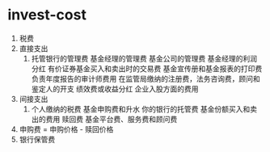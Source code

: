 # invest-cost

1. 税费
2. 直接支出
   1. 托管银行的管理费
    基金经理的管理费
    基金公司的管理费
    基金经理的利润分红
    有价证券基金买入和卖出时的交易费
    基金宣传册和基金报表的打印费
    负责年度报告的审计师费用
    在监管局缴纳的注册费，法务咨询费，顾问和鉴定人的开支
    绩效费或收益分红
    企业入股方面的费用
3. 间接支出
   1. 个人缴纳的税费
    基金申购费和升水
    你的银行的托管费
    基金份额买入和卖出的费用
    赎回费
    基金平台费、服务费和顾问费
4. 申购费 = 申购价格 - 赎回价格
5. 银行保管费
